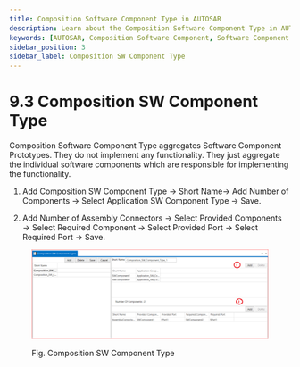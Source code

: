 ```yaml
---
title: Composition Software Component Type in AUTOSAR
description: Learn about the Composition Software Component Type in AUTOSAR, which aggregates component prototypes. Configure component counts, assembly connectors, and port relationships to enhance modularity in your automotive software architecture.
keywords: [AUTOSAR, Composition Software Component, Software Component Prototypes, ECU Architecture, Provided Components, Required Components, Assembly Connectors]
sidebar_position: 3
sidebar_label: Composition SW Component Type 
---
```


# 9.3 Composition SW Component Type 

Composition Software Component Type aggregates Software Component Prototypes. They do not implement any functionality. They just aggregate the individual software components which are responsible for implementing the functionality.

1. Add Composition SW Component Type → Short Name→ Add Number of Components → Select Application SW Component Type → Save.

2. Add Number of Assembly Connectors → Select Provided Components → Select Required Component → Select Provided Port → Select Required Port → Save.

<div class="text--center">

<figure>

![Composition SW Component Type](../assets/image24.webp "- Composition SW Component Type")
<figcaption>Fig. Composition SW Component Type </figcaption>
</figure>
</div>